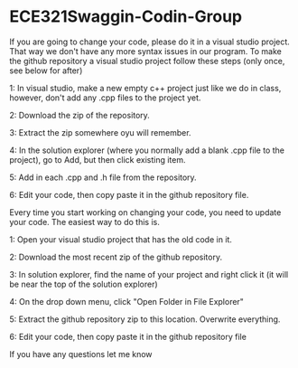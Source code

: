 # ECE321Swaggin-Codin-Group

If you are going to change your code, please do it in a visual studio project. That way we don't have any more syntax issues in our program. To make the github repository a visual studio project follow these steps (only once, see below for after)

1: In visual studio, make a new empty c++ project just like we do in class, however, don't add any .cpp files to the project yet.

2: Download the zip of the repository.

3: Extract the zip somewhere oyu will remember.

4: In the solution explorer (where you normally add a blank .cpp file to the project), go to Add, but then click existing item.

5: Add in each .cpp and .h file from the repository.

6: Edit your code, then copy paste it in the github repository file.


Every time you start working on changing your code, you need to update your code. The easiest way to do this is.

1: Open your visual studio project that has the old code in it.

2: Download the most recent zip of the github repository.

3: In solution explorer, find the name of your project and right click it (it will be near the top of the solution explorer)

4: On the drop down menu, click "Open Folder in File Explorer"

5: Extract the github repository zip to this location. Overwrite everything.

6: Edit your code, then copy paste it in the github repository file


If you have any questions let me know
